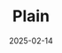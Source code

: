 ---  
layout: startup_page  
title: "Plain"  
id: "plain.com"  
permalink: "/plainplain.com02142025/"  
website: "https://www.plain.com/?utm_source=linkedin"  
funding_round: "Series A"  
funding_amount: "$15M"  
investors: "Battery Ventures, Index Ventures, Connect Ventures"  
about: "Plain is an API-first platform that consolidates communication channels like Slack, Microsoft Teams, and Discord to streamline customer support. It allows businesses to interact with customers wherever they are, offering traditional help desk functionality while powering internal collaboration across teams."  
markets: "Customer Service, SaaS, Software Development, Technical Support"  
hq: "London, England, United Kingdom"  
founded_year: "2020"  
linkedin: "https://www.linkedin.com/company/plainsupport"  
twitter: "https://twitter.com/plainsupport"  
instagram: ""  
facebook: ""  
crunchbase: "https://www.crunchbase.com/organization/plain-bada"  
pitchbook: "https://pitchbook.com/profiles/company/482770-54"  

date_display: "14-Feb-2025"  
date: "2025-02-14"

# SEO Optimization  
meta_title: "Plain - Series A Funding ($15M)"  
meta_description: "Plain, Plain is an API-first platform that consolidates communication channels like Slack, Microsoft Teams, and Discord to streamline customer support. It al..."  
meta_keywords: "Plain, Customer Service, SaaS, Software Development, Technical Support, Series A funding"  
canonical_url: "https://startup.projectstartups.com/plainplain.com02142025/"  
---